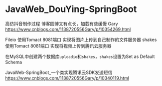 # JavaWeb_DouYing-SpringBoot

高仿抖音制作过程  博客园博文有点长，加载有些缓慢
Gary https://www.cnblogs.com/1138720556Gary/p/10354269.html

Fileio  使用Tomact 8081端口 实现将图片上传到自己制作的文件服务器
shakes  使用Tomact 8081端口 实现将视频上传到腾讯云服务器

在MySQL中创建两个数据库`uploadio`和`shakes`，`shakes`设置为Set as Default Schema


JavaWeb-SpringBoot_一个类实现腾讯云SDK发送短信  https://www.cnblogs.com/1138720556Gary/p/10340119.html



